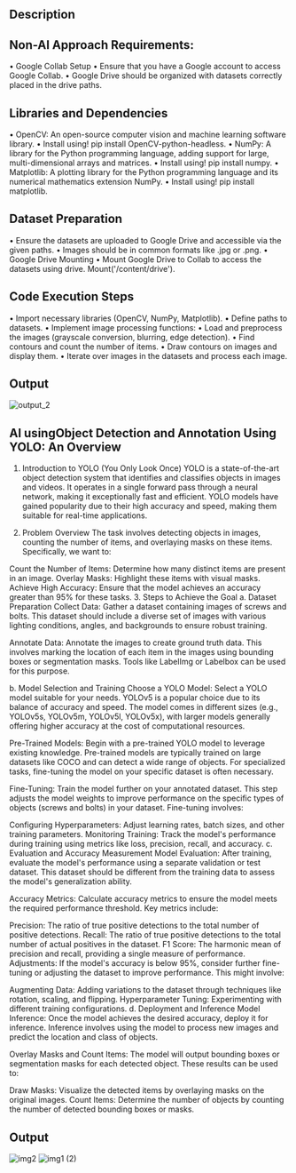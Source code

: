 
## Description


## Non-AI Approach Requirements:
•	Google Collab Setup
•	Ensure that you have a Google account to access Google Collab.
•	Google Drive should be organized with datasets correctly placed in the drive paths.

## Libraries and Dependencies

•	OpenCV: An open-source computer vision and machine learning software library.
•	Install using! pip install OpenCV-python-headless.
•	NumPy: A library for the Python programming language, adding support for large, multi-dimensional arrays and matrices.
•	Install using! pip install numpy.
•	Matplotlib: A plotting library for the Python programming language and its numerical mathematics extension NumPy.
•	Install using! pip install matplotlib.

## Dataset Preparation
•	Ensure the datasets are uploaded to Google Drive and accessible via the given paths.
•	Images should be in common formats like .jpg or .png.
•	Google Drive Mounting
•	Mount Google Drive to Collab to access the datasets using drive. Mount('/content/drive').

## Code Execution Steps
•	Import necessary libraries (OpenCV, NumPy, Matplotlib).
•	Define paths to datasets.
•	Implement image processing functions:
•	Load and preprocess the images (grayscale conversion, blurring, edge detection).
•	Find contours and count the number of items.
•	Draw contours on images and display them.
•	Iterate over images in the datasets and process each image.

## Output

![output_2](https://github.com/user-attachments/assets/d8f144c9-9265-496d-b83f-0ed8d55c2f3d)

## AI usingObject Detection and Annotation Using YOLO: An Overview
1. Introduction to YOLO (You Only Look Once)
YOLO is a state-of-the-art object detection system that identifies and classifies objects in images and videos. It operates in a single forward pass through a neural network, making it exceptionally fast and efficient. YOLO models have gained popularity due to their high accuracy and speed, making them suitable for real-time applications.

2. Problem Overview
The task involves detecting objects in images, counting the number of items, and overlaying masks on these items. Specifically, we want to:

Count the Number of Items: Determine how many distinct items are present in an image.
Overlay Masks: Highlight these items with visual masks.
Achieve High Accuracy: Ensure that the model achieves an accuracy greater than 95% for these tasks.
3. Steps to Achieve the Goal
a. Dataset Preparation
Collect Data: Gather a dataset containing images of screws and bolts. This dataset should include a diverse set of images with various lighting conditions, angles, and backgrounds to ensure robust training.

Annotate Data: Annotate the images to create ground truth data. This involves marking the location of each item in the images using bounding boxes or segmentation masks. Tools like LabelImg or Labelbox can be used for this purpose.

b. Model Selection and Training
Choose a YOLO Model: Select a YOLO model suitable for your needs. YOLOv5 is a popular choice due to its balance of accuracy and speed. The model comes in different sizes (e.g., YOLOv5s, YOLOv5m, YOLOv5l, YOLOv5x), with larger models generally offering higher accuracy at the cost of computational resources.

Pre-Trained Models: Begin with a pre-trained YOLO model to leverage existing knowledge. Pre-trained models are typically trained on large datasets like COCO and can detect a wide range of objects. For specialized tasks, fine-tuning the model on your specific dataset is often necessary.

Fine-Tuning: Train the model further on your annotated dataset. This step adjusts the model weights to improve performance on the specific types of objects (screws and bolts) in your dataset. Fine-tuning involves:

Configuring Hyperparameters: Adjust learning rates, batch sizes, and other training parameters.
Monitoring Training: Track the model's performance during training using metrics like loss, precision, recall, and accuracy.
c. Evaluation and Accuracy Measurement
Model Evaluation: After training, evaluate the model's performance using a separate validation or test dataset. This dataset should be different from the training data to assess the model's generalization ability.

Accuracy Metrics: Calculate accuracy metrics to ensure the model meets the required performance threshold. Key metrics include:

Precision: The ratio of true positive detections to the total number of positive detections.
Recall: The ratio of true positive detections to the total number of actual positives in the dataset.
F1 Score: The harmonic mean of precision and recall, providing a single measure of performance.
Adjustments: If the model's accuracy is below 95%, consider further fine-tuning or adjusting the dataset to improve performance. This might involve:

Augmenting Data: Adding variations to the dataset through techniques like rotation, scaling, and flipping.
Hyperparameter Tuning: Experimenting with different training configurations.
d. Deployment and Inference
Model Inference: Once the model achieves the desired accuracy, deploy it for inference. Inference involves using the model to process new images and predict the location and class of objects.

Overlay Masks and Count Items: The model will output bounding boxes or segmentation masks for each detected object. These results can be used to:

Draw Masks: Visualize the detected items by overlaying masks on the original images.
Count Items: Determine the number of objects by counting the number of detected bounding boxes or masks.

## Output

![img2](https://github.com/user-attachments/assets/2897a969-92a8-4938-aa69-605b46a76884)
![img1 (2)](https://github.com/user-attachments/assets/cfb960dc-143d-4dd9-bfd2-4e5cbc54d9fe)



